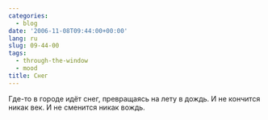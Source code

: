 ```yaml
---
categories:
  - blog
date: '2006-11-08T09:44:00+00:00'
lang: ru
slug: 09-44-00
tags:
  - through-the-window
  - mood
title: Снег
---
```




Где-то в городе идёт снег, превращаясь на лету в дождь. И не кончится никак век. И не сменится никак вождь.